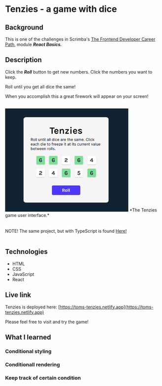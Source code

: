 # Tenzies - a game with dice

## Background
This is one of the challenges in Scrimba's <a href="https://v2.scrimba.com/the-frontend-developer-career-path-c0j">The Frontend Developer Career Path</a>, module <em><strong>React Basics.</strong></em> 

## Description
Click the ***Roll*** button to get new numbers. Click the numbers you want to keep.

Roll until you get all dice the same!

When you accomplish this a great firework will appear on your screen!

<br/>
<img src="./tenzies.png" alt="Screenshot of Tenzies game." width="400px"/>
*The Tenzies game user interface.*

<br/>
<br/>
<br/>
NOTE! The same project, but with TypeScript is found <a href="https://github.com/qserena/11-tenzies-ts/">Here!</a> 
<br/>
<br/>

## Technologies
- HTML
- CSS
- JavaScript
- React

## Live link
Tenzies is deployed here:
[https://toms-tenzies.netlify.app](https://toms-tenzies.netlify.app)

Please feel free to visit and try the game!

## What I learned
### Conditional styling

### Conditionall rendering

### Keep track of certain condition
